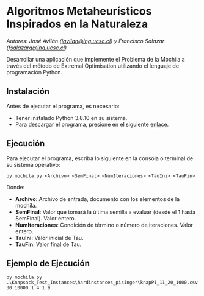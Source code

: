 # Algoritmos Metaheurísticos Inspirados en la Naturaleza
*Autores: José Avilán (javilan@ing.ucsc.cl) y Francisco Salazar (fsalazarg@ing.ucsc.cl)*

Desarrollar una aplicación que implemente el Problema de la Mochila a través del método de Extremal Optimisation utilizando el lenguaje de programación Python.

## Instalación
Antes de ejecutar el programa, es necesario:
- Tener instalado Python 3.8.10 en su sistema.
- Para descargar el programa, presione en el siguiente [enlace](https://codeload.github.com/FranciscoJavierSG/AMIN---Tarea-3/zip/refs/heads/main).

## Ejecución 
Para ejecutar el programa, escriba lo siguiente en la consola o terminal de su sistema operativo:

```       
py mochila.py <Archivo> <SemFinal> <NumIteraciones> <TauIni> <TauFin>
```

Donde:
- **Archivo**: Archivo de entrada, documento con los elementos de la mochila.
- **SemFinal**: Valor que tomará la última semilla a evaluar (desde el 1 hasta SemFinal). Valor entero.
- **NumIteraciones**: Condición de término o número de iteraciones. Valor entero.
- **TauIni**: Valor inicial de Tau.
- **TauFin**: Valor final de Tau.

## Ejemplo de Ejecución

```
py mochila.py .\Knapsack_Test_Instances\hardinstances_pisinger\knapPI_11_20_1000.csv 30 10000 1.4 1.9
```